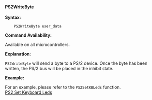 <div class="section">

<div class="titlepage">

<div>

<div>

#### <span id="ps2writebyte"></span>PS2WriteByte

</div>

</div>

</div>

<span class="strong">**Syntax:**</span>

``` screen
    PS2WriteByte user_data
```

<span class="strong">**Command Availability:**</span>

Available on all microcontrollers.

<span class="strong">**Explanation:**</span>

`PS2WriteByte` will send a byte to a PS/2 device. Once the byte has been
written, the PS/2 bus will be placed in the inhibit state.

<span class="strong">**Example:**</span>

For an example, please refer to the `PS2SetKBLeds` function.  
<a href="ps2setkbleds" class="link" title="PS2SetKBLeds">PS2 Set Keyboard Leds</a>

</div>
